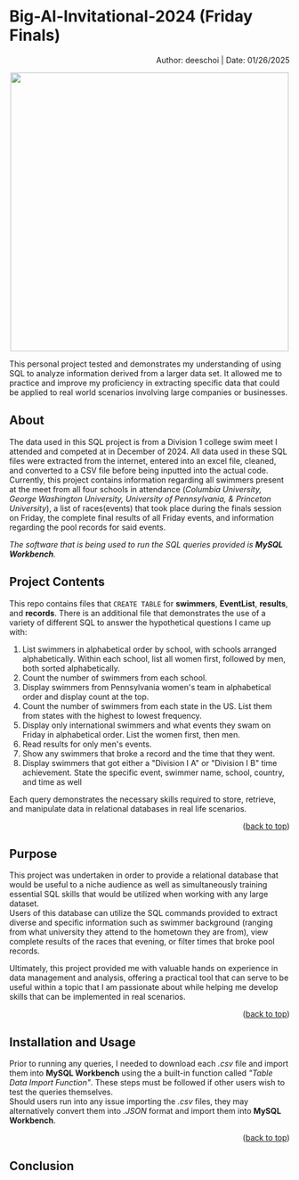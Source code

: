 <a id="readme-top"></a>
# Big-Al-Invitational-2024 (Friday Finals)

<p align="right">Author: deeschoi | Date: 01/26/2025</p> 

<p align = "center"><img src="https://github.com/user-attachments/assets/2a8ac552-6c02-4cca-90fc-bdacfc9aec68" width="500" />

This personal project tested and demonstrates my understanding of using SQL to analyze information derived from a larger data set. It allowed me to practice and improve my proficiency in extracting specific data that could be applied to real world scenarios involving large companies or businesses.  

## About

The data used in this SQL project is from a Division 1 college swim meet I attended and competed at in December of 2024. All data used in these SQL files were extracted from the internet, entered into an excel file, cleaned, and converted to a CSV file before being inputted into the actual code.  
Currently, this project contains information regarding all swimmers present at the meet from all four schools in attendance (*Columbia University, George Washington University, University of Pennsylvania, & Princeton University*), a list of races(events) that took place during the finals session on Friday, the complete final results of all Friday events, and information regarding the pool records for said events.

*The software that is being used to run the SQL queries provided is **MySQL Workbench**.*

## Project Contents

This repo contains files that `CREATE TABLE` for **swimmers**, **EventList**, **results**, and **records**. There is an additional file that demonstrates the use of a variety of different SQL to answer the hypothetical questions I came up with:
1. List swimmers in alphabetical order by school, with schools arranged alphabetically. Within each school, list all women first, followed by men, both sorted alphabetically.
2. Count the number of swimmers from each school.
3. Display swimmers from Pennsylvania women's team in alphabetical order and display count at the top.
4. Count the number of swimmers from each state in the US. List them from states with the highest to lowest frequency.
5. Display only international swimmers and what events they swam on Friday in alphabetical order. List the women first, then men.
6. Read results for only men's events.
7. Show any swimmers that broke a record and the time that they went.
8. Display swimmers that got either a "Division I A" or "Division I B" time achievement. State the specific event, swimmer name, school, country, and time as well
   
Each query demonstrates the necessary skills required to store, retrieve, and manipulate data in relational databases in real life scenarios.  

<p align="right">(<a href="#readme-top">back to top</a>)</p>

## Purpose

This project was undertaken in order to provide a relational database that would be useful to a niche audience as well as simultaneously training essential SQL skills that would be utilized when working with any large dataset.  
Users of this database can utilize the SQL commands provided to extract diverse and specific information such as swimmer background (ranging from what university they attend to the hometown they are from), view complete results of the races that evening, or filter times that broke pool records.  

Ultimately, this project provided me with valuable hands on experience in data management and analysis, offering a practical tool that can serve to be useful within a topic that I am passionate about while helping me develop skills that can be implemented in real scenarios.  

<p align="right">(<a href="#readme-top">back to top</a>)</p>

## Installation and Usage

Prior to running any queries, I needed to download each *.csv* file and import them into **MySQL Workbench** using the a built-in function called *"Table Data Import Function"*. These steps must be followed if other users wish to test the queries themselves.  
Should users run into any issue importing the *.csv* files, they may alternatively convert them into *.JSON* format and import them into **MySQL Workbench**.

<p align="right">(<a href="#readme-top">back to top</a>)</p>

## Conclusion
